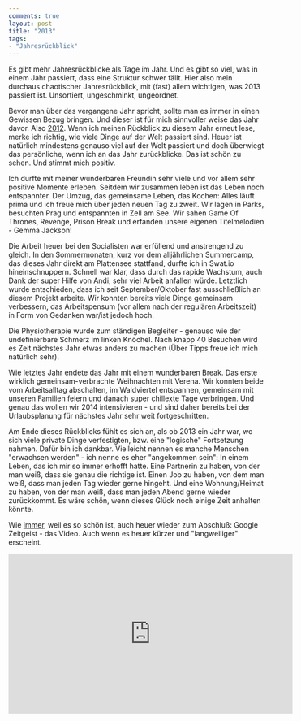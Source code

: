 ```yaml
---
comments: true
layout: post
title: "2013"
tags:
- "Jahresrückblick"
---
```

Es gibt mehr Jahresrückblicke als Tage im Jahr. Und es gibt so viel, was in einem Jahr passiert, dass eine Struktur schwer fällt. Hier also mein durchaus chaotischer Jahresrückblick, mit (fast) allem wichtigen, was 2013 passiert ist. Unsortiert, ungeschminkt, ungeordnet.

Bevor man über das vergangene Jahr spricht, sollte man es immer in einen Gewissen Bezug bringen. Und dieser ist für mich sinnvoller weise das Jahr davor. Also <a title="2012" href="http://johannes.nagl.name/2012/2012/">2012</a>. Wenn ich meinen Rückblick zu diesem Jahr erneut lese, merke ich richtig, wie viele Dinge auf der Welt passiert sind. Heuer ist natürlich mindestens genauso viel auf der Welt passiert und doch überwiegt das persönliche, wenn ich an das Jahr zurückblicke. Das ist schön zu sehen. Und stimmt mich positiv.

Ich durfte mit meiner wunderbaren Freundin sehr viele und vor allem sehr positive Momente erleben. Seitdem wir zusammen leben ist das Leben noch entspannter. Der Umzug, das gemeinsame Leben, das Kochen: Alles läuft prima und ich freue mich über jeden neuen Tag zu zweit. Wir lagen in Parks, besuchten Prag und entspannten in Zell am See. Wir sahen Game Of Thrones, Revenge, Prison Break und erfanden unsere eigenen Titelmelodien - Gemma Jackson!

Die Arbeit heuer bei den Socialisten war erfüllend und anstrengend zu gleich. In den Sommermonaten, kurz vor dem alljährlichen Summercamp, das dieses Jahr direkt am Plattensee stattfand, durfte ich in Swat.io hineinschnuppern. Schnell war klar, dass durch das rapide Wachstum, auch Dank der super Hilfe von Andi, sehr viel Arbeit anfallen würde. Letztlich wurde entschieden, dass ich seit September/Oktober fast ausschließlich an diesem Projekt arbeite. Wir konnten bereits viele Dinge gemeinsam verbessern, das Arbeitspensum (vor allem nach der regulären Arbeitszeit) in Form von Gedanken war/ist jedoch hoch.

Die Physiotherapie wurde zum ständigen Begleiter - genauso wie der undefinierbare Schmerz im linken Knöchel. Nach knapp 40 Besuchen wird es Zeit nächstes Jahr  etwas anders zu machen (Über Tipps freue ich mich natürlich sehr).

Wie letztes Jahr endete das Jahr mit einem wunderbaren Break. Das erste wirklich gemeinsam-verbrachte Weihnachten mit Verena. Wir konnten beide vom Arbeitsalltag abschalten, im Waldviertel entspannen, gemeinsam mit unseren Familien feiern und danach super chillexte Tage verbringen. Und genau das wollen wir 2014 intensivieren - und sind daher bereits bei der Urlaubsplanung für nächstes Jahr sehr weit fortgeschritten.

Am Ende dieses Rückblicks fühlt es sich an, als ob 2013 ein Jahr war, wo sich viele private Dinge verfestigten, bzw. eine "logische" Fortsetzung nahmen. Dafür bin ich dankbar. Vielleicht nennen es manche Menschen "erwachsen werden" - ich nenne es eher "angekommen sein": In einem Leben, das ich mir so immer erhofft hatte. Eine Partnerin zu haben, von der man weiß, dass sie genau die richtige ist. Einen Job zu haben, von dem man weiß, dass man jeden Tag wieder gerne hingeht. Und eine Wohnung/Heimat zu haben, von der man weiß, dass man jeden Abend gerne wieder zurückkommt. Es wäre schön, wenn dieses Glück noch einige Zeit anhalten könnte.

Wie <a href="http://johannes.nagl.name/2012/2012/">immer</a>, weil es so schön ist, auch heuer wieder zum Abschluß: Google Zeitgeist - das Video. Auch wenn es heuer kürzer und "langweiliger" erscheint.

<iframe width="560" height="315" src="http://www.youtube.com/embed/Lv-sY_z8MNs" frameborder="0"> </iframe>
